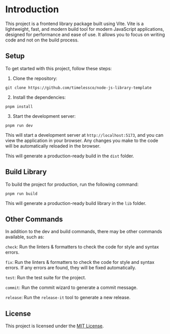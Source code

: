 # Introduction

This project is a frontend library package built using Vite. Vite is a
lightweight, fast, and modern build tool for modern JavaScript applications,
designed for performance and ease of use. It allows you to focus on writing code
and not on the build process.

## Setup

To get started with this project, follow these steps:

1. Clone the repository:

```
git clone https://github.com/timelessco/node-js-library-template
```

2. Install the dependencies:

```
pnpm install
```

3. Start the development server:

```
pnpm run dev
```

This will start a development server at `http://localhost:5173`, and you can
view the application in your browser. Any changes you make to the code will be
automatically reloaded in the browser.

This will generate a production-ready build in the `dist` folder.

## Build Library

To build the project for production, run the following command:

```
pnpm run build
```

This will generate a production-ready build library in the `lib` folder.

## Other Commands

In addition to the dev and build commands, there may be other commands
available, such as:

`check`: Run the linters & formatters to check the code for style and syntax
errors.

`fix`: Run the linters & formatters to check the code for style and syntax
errors. If any errors are found, they will be fixed automatically.

`test`: Run the test suite for the project.

`commit`: Run the commit wizard to generate a commit message.

`release`: Run the `release-it` tool to generate a new release.

## License

This project is licensed under the [MIT License](./LICENSE).
